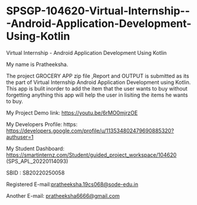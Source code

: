 # SPSGP-104620-Virtual-Internship---Android-Application-Development-Using-Kotlin
Virtual Internship - Android Application Development Using Kotlin

My name is Pratheeksha.


The project GROCERY APP zip file ,Report and  OUTPUT is submitted as its the part of Virtual Internship Android Application Development using Kotlin.
This app is bulit inorder to add the item that the user wants to buy without forgetting anything this app will help the user in lisiting the items he wants to buy.



My Project Demo link:  https://youtu.be/6rMO0mjrzOE

My Developers Profile: https: https://developers.google.com/profile/u/113534802479690885320?authuser=1

My Student Dashboard: https://smartinternz.com/Student/guided_project_workspace/104620  (SPS_APL_20220114093)

SBID	:	SB20220250058

Registered E-mail:pratheeksha.19cs068@sode-edu.in

Another E-mail: pratheeksha6666@gmail.com


